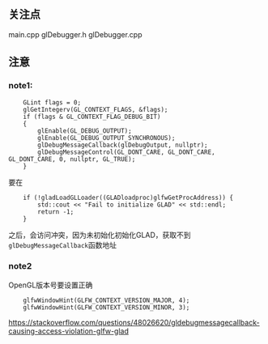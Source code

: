 ## 关注点
main.cpp
glDebugger.h
glDebugger.cpp

## 注意
### note1:
```
	GLint flags = 0;
	glGetIntegerv(GL_CONTEXT_FLAGS, &flags);
	if (flags & GL_CONTEXT_FLAG_DEBUG_BIT)
	{
		glEnable(GL_DEBUG_OUTPUT);
		glEnable(GL_DEBUG_OUTPUT_SYNCHRONOUS);
		glDebugMessageCallback(glDebugOutput, nullptr);
		glDebugMessageControl(GL_DONT_CARE, GL_DONT_CARE, GL_DONT_CARE, 0, nullptr, GL_TRUE);
	}
```
要在
```
    if (!gladLoadGLLoader((GLADloadproc)glfwGetProcAddress)) {
		std::cout << "Fail to initialize GLAD" << std::endl;
		return -1;
	}
```
之后，会访问冲突，因为未初始化初始化GLAD，获取不到`glDebugMessageCallback`函数地址

### note2

OpenGL版本号要设置正确
```
	glfwWindowHint(GLFW_CONTEXT_VERSION_MAJOR, 4);
	glfwWindowHint(GLFW_CONTEXT_VERSION_MINOR, 3);
```
https://stackoverflow.com/questions/48026620/gldebugmessagecallback-causing-access-violation-glfw-glad